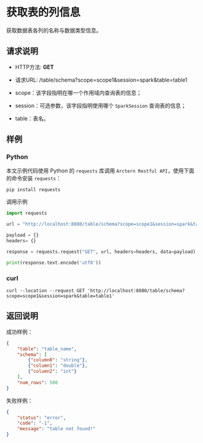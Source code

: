 # 获取表的列信息

获取数据表各列的名称与数据类型信息。

## 请求说明

- HTTP方法: **GET**
- 请求URL: /table/schema?scope=scope1&session=spark&table=table1

- scope：该字段指明在哪一个作用域内查询表的信息；
- session：可选参数，该字段指明使用哪个 `SparkSession` 查询表的信息；
- table：表名。

## 样例

### Python

本文示例代码使用 Python 的 `requests` 库调用 `Arctern Restful API`，使用下面的命令安装 `requests`：

```shell
pip install requests
```

调用示例

```python
import requests

url = "http://localhost:8080/table/schema?scope=scope1&session=spark&table=table1"

payload = {}
headers= {}

response = requests.request("GET", url, headers=headers, data=payload)

print(response.text.encode('utf8'))
```

### curl

```shell
curl --location --request GET 'http://localhost:8080/table/schema?scope=scope1&session=spark&table=table1'
```

## 返回说明

成功样例：

```json
{
    "table": "table_name",
    "schema": [
        {"column0": "string"},
        {"column1": "double"},
        {"column2": "int"}
    ],
    "num_rows": 500
}
```

失败样例：

```json
{
    "status": "error",
    "code": "-1",
    "message": "table not found!"
}
```

